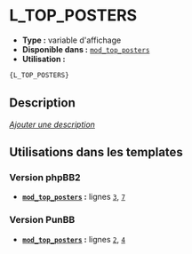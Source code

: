 # L_TOP_POSTERS
* __Type :__ variable d'affichage
* __Disponible dans :__ [`mod_top_posters`](../tpl/var/mod_top_posters.md#readme)
* __Utilisation :__

```html
{L_TOP_POSTERS}
```

## Description
[*Ajouter une description*](https://fa-tvars.appspot.com/var/L_TOP_POSTERS)

## Utilisations dans les templates

### Version phpBB2
* __[`mod_top_posters`](../tpl/var/mod_top_posters.md#readme) :__ lignes [`3`](../tpl/src/subsilver/mod_top_posters.tpl#L3), [`7`](../tpl/src/subsilver/mod_top_posters.tpl#L7)

### Version PunBB
* __[`mod_top_posters`](../tpl/var/mod_top_posters.md#readme) :__ lignes [`2`](../tpl/src/punbb/mod_top_posters.tpl#L2), [`4`](../tpl/src/punbb/mod_top_posters.tpl#L4)